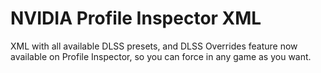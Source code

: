 # NVIDIA Profile Inspector XML

XML with all available DLSS presets, and DLSS Overrides feature now available on Profile Inspector, so you can force in any game as you want.
